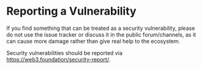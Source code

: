 # Reporting a Vulnerability

If you find something that can be treated as a security vulnerability, please do not use the issue tracker or discuss it in the public forum/channels, as it can cause more damage rather than give real help to the ecosystem.

Security vulnerabilities should be reported via https://web3.foundation/security-report/.
